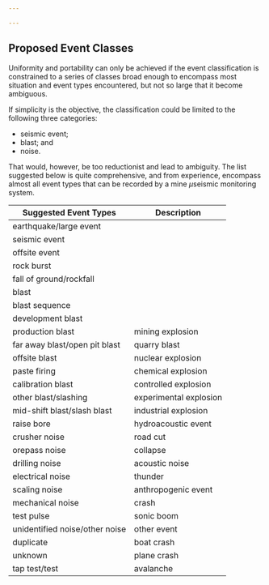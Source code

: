 ```yaml
---

---
```


## Proposed Event Classes
Uniformity and portability can only be achieved if the event classification is constrained to a series of classes broad enough to encompass most situation and event types encountered, but not so large that it become ambiguous. 

If simplicity is the objective, the classification could be limited to the following three categories: 
- seismic event;
- blast; and 
- noise. 

That would, however, be too reductionist and lead to ambiguity. The list suggested below is quite comprehensive, and from experience, encompass almost all event types that can be recorded by a mine $\mu$seismic monitoring system. 

| Suggested Event Types                 | Description              |
|-----------------------------------|-----------------------------------|
| earthquake/large event            |                         |
| seismic event                     |         |
| offsite event                     |                  |
| rock burst                        |                         |
| fall of ground/rockfall           |                    |
| blast                             |                          |
| blast sequence                    |               |
| development blast                 |               |
| production blast                  | mining explosion                 |
| far away blast/open pit blast     | quarry blast                      |
| offsite blast                     | nuclear explosion                 |
| paste firing                      | chemical explosion                |
| calibration blast                 | controlled explosion              |
| other blast/slashing              | experimental explosion            |
| mid-shift blast/slash blast       | industrial explosion              |
| raise bore                        | hydroacoustic event               |
| crusher noise                     | road cut                         |
| orepass noise                     | collapse                         |
| drilling noise                    | acoustic noise                   |
| electrical noise                  | thunder                          |
| scaling noise                     | anthropogenic event               |
| mechanical noise                  | crash                            |
| test pulse                        | sonic boom                       |
| unidentified noise/other noise    | other event                      |
| duplicate                         | boat crash                       |
| unknown                           | plane crash                      |
| tap test/test                     | avalanche                        |
<!--stackedit_data:
eyJoaXN0b3J5IjpbLTE5NzQ1Mzk2NTRdfQ==
-->